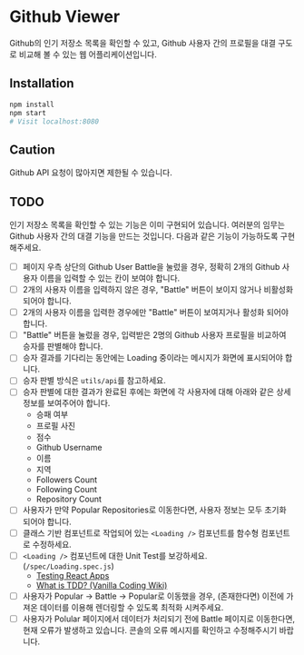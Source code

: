 # Github Viewer

Github의 인기 저장소 목록을 확인할 수 있고, Github 사용자 간의 프로필을 대결 구도로 비교해 볼 수 있는 웹 어플리케이션입니다.

## Installation

```sh
npm install
npm start
# Visit localhost:8080
```

## Caution

Github API 요청이 많아지면 제한될 수 있습니다.

## TODO

인기 저장소 목록을 확인할 수 있는 기능은 이미 구현되어 있습니다. 여러분의 임무는 Github 사용자 간의 대결 기능을 만드는 것입니다. 다음과 같은 기능이 가능하도록 구현해주세요.

- [ ] 페이지 우측 상단의 Github User Battle을 눌렀을 경우, 정확히 2개의 Github 사용자 이름을 입력할 수 있는 칸이 보여야 합니다.
- [ ] 2개의 사용자 이름을 입력하지 않은 경우, "Battle" 버튼이 보이지 않거나 비활성화 되어야 합니다.
- [ ] 2개의 사용자 이름을 입력한 경우에만 "Battle" 버튼이 보여지거나 활성화 되어야 합니다.
- [ ] "Battle" 버튼을 눌렀을 경우, 입력받은 2명의 Github 사용자 프로필을 비교하여 승자를 판별해야 합니다.
- [ ] 승자 결과를 기다리는 동안에는 Loading 중이라는 메시지가 화면에 표시되어야 합니다.
- [ ] 승자 판별 방식은 `utils/api`를 참고하세요.
- [ ] 승자 판별에 대한 결과가 완료된 후에는 화면에 각 사용자에 대해 아래와 같은 상세 정보를 보여주어야 합니다.
  - 승패 여부
  - 프로필 사진
  - 점수
  - Github Username
  - 이름
  - 지역
  - Followers Count
  - Following Count
  - Repository Count
- [ ] 사용자가 만약 Popular Repositories로 이동한다면, 사용자 정보는 모두 초기화 되어야 합니다.
- [ ] 클래스 기반 컴포넌트로 작업되어 있는 `<Loading />` 컴포넌트를 함수형 컴포넌트로 수정하세요.
- [ ] `<Loading />` 컴포넌트에 대한 Unit Test를 보강하세요. (`/spec/Loading.spec.js`)
  - [Testing React Apps](https://jestjs.io/docs/en/tutorial-react)
  - [What is TDD? (Vanilla Coding Wiki)](/docs/test.md)
- [ ] 사용자가 Popular -> Battle -> Popular로 이동했을 경우, (존재한다면) 이전에 가져온 데이터를 이용해 렌더링할 수 있도록 최적화 시켜주세요.
- [ ] 사용자가 Polular 페이지에서 데이터가 처리되기 전에 Battle 페이지로 이동한다면, 현재 오류가 발생하고 있습니다. 콘솔의 오류 메시지를 확인하고 수정해주시기 바랍니다.
